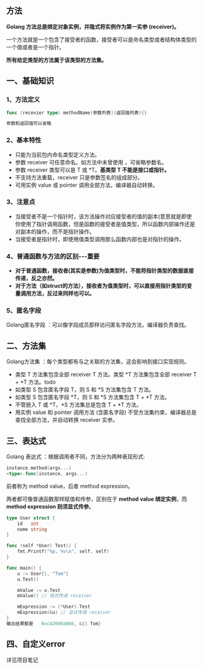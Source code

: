 ## 方法
**Golang 方法总是绑定对象实例，并隐式将实例作为第一实参 (receiver)。**

一个方法就是一个包含了接受者的函数，接受者可以是命名类型或者结构体类型的一个值或者是一个指针。

**所有给定类型的方法属于该类型的方法集。**

## 一、基础知识
### 1、方法定义
```go
func (recevier type) methodName(参数列表)(返回值列表){}

参数和返回值可以省略
```
### 2、基本特性
* 只能为当前包内命名类型定义方法。
* 参数 receiver 可任意命名。如方法中未曾使用 ，可省略参数名。
* 参数 receiver 类型可以是 T 或 \*T。**基类型 T 不能是接口或指针。**
* 不支持方法重载，receiver 只是参数签名的组成部分。
* 可用实例 value 或 pointer 调用全部方法，编译器自动转换。

### 3、注意点
* 当接受者不是一个指针时，该方法操作对应接受者的值的副本(意思就是即使你使用了指针调用函数，但是函数的接受者是值类型，所以函数内部操作还是对副本的操作，而不是指针操作。
* 当接受者是指针时，即使用值类型调用那么函数内部也是对指针的操作。

### 4、普通函数与方法的区别---重要
* **对于普通函数，接收者(其实是参数)为值类型时，不能将指针类型的数据直接传递，反之亦然。**
* **对于方法（如struct的方法），接收者为值类型时，可以直接用指针类型的变量调用方法，反过来同样也可以。**

### 5、匿名字段
Golang匿名字段 ：可以像字段成员那样访问匿名字段方法，编译器负责查找。

## 二、方法集
Golang方法集 ：每个类型都有与之关联的方法集，这会影响到接口实现规则。

* 类型 T 方法集包含全部 receiver T 方法。类型 \*T 方法集包含全部 receiver T + \*T 方法。todo
* 如类型 S 包含匿名字段 T，则 S 和 *S 方法集包含 T 方法。 
* 如类型 S 包含匿名字段 \*T，则 S 和 *S 方法集包含 T + \*T 方法。 
* 不管嵌入 T 或 \*T，\*S 方法集总是包含 T + *T 方法。
* 用实例 value 和 pointer 调用方法 (含匿名字段) 不受方法集约束，编译器总是查找全部方法，并自动转换 receiver 实参。

## 三、表达式
Golang 表达式 ：根据调用者不同，方法分为两种表现形式:
```go
instance.method(args...)
<type>.func(instance, args...)
```
前者称为 method value，后者 method expression。

两者都可像普通函数那样赋值和传参，区别在于 **method value 绑定实例**，而 **method expression 则须显式传参**。

```go
type User struct {
    id   int
    name string
}

func (self *User) Test() {
    fmt.Printf("%p, %v\n", self, self)
}

func main() {
    u := User{1, "Tom"}
    u.Test()

    mValue := u.Test
    mValue() // 隐式传递 receiver

    mExpression := (*User).Test
    mExpression(&u) // 显式传递 receiver
}
输出结果都是   0xc42000a060, &{1 Tom}
```

## 四、自定义error
详见项目笔记